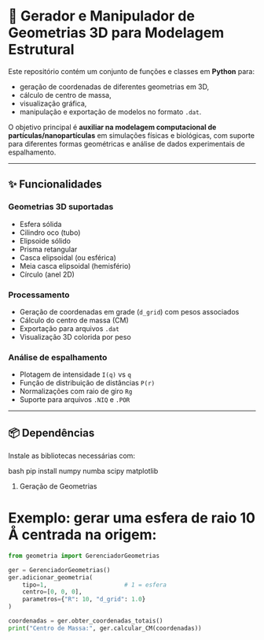 # 🧩 Gerador e Manipulador de Geometrias 3D para Modelagem Estrutural

Este repositório contém um conjunto de funções e classes em **Python** para:  
- geração de coordenadas de diferentes geometrias em 3D,  
- cálculo de centro de massa,  
- visualização gráfica,  
- manipulação e exportação de modelos no formato `.dat`.  

O objetivo principal é **auxiliar na modelagem computacional de partículas/nanopartículas** em simulações físicas e biológicas, com suporte para diferentes formas geométricas e análise de dados experimentais de espalhamento.

---

## ✨ Funcionalidades

### Geometrias 3D suportadas
- Esfera sólida  
- Cilindro oco (tubo)  
- Elipsoide sólido  
- Prisma retangular  
- Casca elipsoidal (ou esférica)  
- Meia casca elipsoidal (hemisfério)  
- Círculo (anel 2D)  

### Processamento
- Geração de coordenadas em grade (`d_grid`) com pesos associados  
- Cálculo do centro de massa (CM)  
- Exportação para arquivos `.dat`  
- Visualização 3D colorida por peso  

### Análise de espalhamento
- Plotagem de intensidade `I(q)` vs `q`  
- Função de distribuição de distâncias `P(r)`  
- Normalizações com raio de giro `Rg`  
- Suporte para arquivos `.NIQ` e `.POR`  

---

## 📦 Dependências

Instale as bibliotecas necessárias com:  

bash
pip install numpy numba scipy matplotlib


1. Geração de Geometrias

# Exemplo: gerar uma esfera de raio 10 Å centrada na origem:

```python
from geometria import GerenciadorGeometrias

ger = GerenciadorGeometrias()
ger.adicionar_geometria(
    tipo=1,                      # 1 = esfera
    centro=[0, 0, 0],
    parametros={"R": 10, "d_grid": 1.0}
)

coordenadas = ger.obter_coordenadas_totais()
print("Centro de Massa:", ger.calcular_CM(coordenadas))
